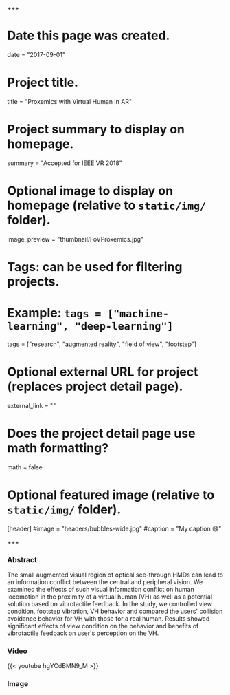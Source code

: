 +++
# Date this page was created.
date = "2017-09-01"

# Project title.
title = "Proxemics with Virtual Human in AR"

# Project summary to display on homepage.
summary = "Accepted for IEEE VR 2018"

# Optional image to display on homepage (relative to `static/img/` folder).
image_preview = "thumbnail/FoVProxemics.jpg"

# Tags: can be used for filtering projects.
# Example: `tags = ["machine-learning", "deep-learning"]`
tags = ["research", "augmented reality", "field of view", "footstep"]

# Optional external URL for project (replaces project detail page).
external_link = ""

# Does the project detail page use math formatting?
math = false

# Optional featured image (relative to `static/img/` folder).
[header]
#image = "headers/bubbles-wide.jpg"
#caption = "My caption :smile:"

+++
### Abstract
The small augmented visual region of optical see-through HMDs can lead to an information conflict between the central and peripheral vision.
We examined the effects of such visual information conflict on human locomotion in the proximity of a virtual human (VH) as well as a potential solution based on vibrotactile feedback.
In the study, we controlled view condition, footstep vibration, VH behavior and compared the users' collision avoidance behavior for VH with those for a real human.
Results showed significant effects of view condition on the behavior and benefits of vibrotactile feedback on user's perception on the VH.

### Video
{{< youtube hgYCdBMN9_M >}}

### Image
